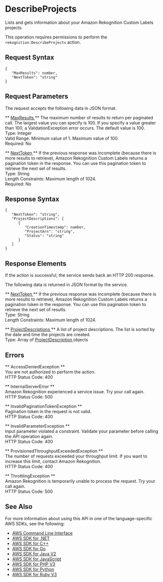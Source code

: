 # DescribeProjects<a name="API_DescribeProjects"></a>

Lists and gets information about your Amazon Rekognition Custom Labels projects\.

This operation requires permissions to perform the `rekognition:DescribeProjects` action\.

## Request Syntax<a name="API_DescribeProjects_RequestSyntax"></a>

```
{
   "MaxResults": number,
   "NextToken": "string"
}
```

## Request Parameters<a name="API_DescribeProjects_RequestParameters"></a>

The request accepts the following data in JSON format\.

 ** [ MaxResults ](#API_DescribeProjects_RequestSyntax) **   <a name="rekognition-DescribeProjects-request-MaxResults"></a>
The maximum number of results to return per paginated call\. The largest value you can specify is 100\. If you specify a value greater than 100, a ValidationException error occurs\. The default value is 100\.   
Type: Integer  
Valid Range: Minimum value of 1\. Maximum value of 100\.  
Required: No

 ** [ NextToken ](#API_DescribeProjects_RequestSyntax) **   <a name="rekognition-DescribeProjects-request-NextToken"></a>
If the previous response was incomplete \(because there is more results to retrieve\), Amazon Rekognition Custom Labels returns a pagination token in the response\. You can use this pagination token to retrieve the next set of results\.   
Type: String  
Length Constraints: Maximum length of 1024\.  
Required: No

## Response Syntax<a name="API_DescribeProjects_ResponseSyntax"></a>

```
{
   "NextToken": "string",
   "ProjectDescriptions": [ 
      { 
         "CreationTimestamp": number,
         "ProjectArn": "string",
         "Status": "string"
      }
   ]
}
```

## Response Elements<a name="API_DescribeProjects_ResponseElements"></a>

If the action is successful, the service sends back an HTTP 200 response\.

The following data is returned in JSON format by the service\.

 ** [ NextToken ](#API_DescribeProjects_ResponseSyntax) **   <a name="rekognition-DescribeProjects-response-NextToken"></a>
If the previous response was incomplete \(because there is more results to retrieve\), Amazon Rekognition Custom Labels returns a pagination token in the response\. You can use this pagination token to retrieve the next set of results\.   
Type: String  
Length Constraints: Maximum length of 1024\.

 ** [ ProjectDescriptions ](#API_DescribeProjects_ResponseSyntax) **   <a name="rekognition-DescribeProjects-response-ProjectDescriptions"></a>
A list of project descriptions\. The list is sorted by the date and time the projects are created\.  
Type: Array of [ ProjectDescription ](API_ProjectDescription.md) objects

## Errors<a name="API_DescribeProjects_Errors"></a>

 ** AccessDeniedException **   
You are not authorized to perform the action\.  
HTTP Status Code: 400

 ** InternalServerError **   
Amazon Rekognition experienced a service issue\. Try your call again\.  
HTTP Status Code: 500

 ** InvalidPaginationTokenException **   
Pagination token in the request is not valid\.  
HTTP Status Code: 400

 ** InvalidParameterException **   
Input parameter violated a constraint\. Validate your parameter before calling the API operation again\.  
HTTP Status Code: 400

 ** ProvisionedThroughputExceededException **   
The number of requests exceeded your throughput limit\. If you want to increase this limit, contact Amazon Rekognition\.  
HTTP Status Code: 400

 ** ThrottlingException **   
Amazon Rekognition is temporarily unable to process the request\. Try your call again\.  
HTTP Status Code: 500

## See Also<a name="API_DescribeProjects_SeeAlso"></a>

For more information about using this API in one of the language\-specific AWS SDKs, see the following:
+  [ AWS Command Line Interface](https://docs.aws.amazon.com/goto/aws-cli/rekognition-2016-06-27/DescribeProjects) 
+  [ AWS SDK for \.NET](https://docs.aws.amazon.com/goto/DotNetSDKV3/rekognition-2016-06-27/DescribeProjects) 
+  [ AWS SDK for C\+\+](https://docs.aws.amazon.com/goto/SdkForCpp/rekognition-2016-06-27/DescribeProjects) 
+  [ AWS SDK for Go](https://docs.aws.amazon.com/goto/SdkForGoV1/rekognition-2016-06-27/DescribeProjects) 
+  [ AWS SDK for Java V2](https://docs.aws.amazon.com/goto/SdkForJavaV2/rekognition-2016-06-27/DescribeProjects) 
+  [ AWS SDK for JavaScript](https://docs.aws.amazon.com/goto/AWSJavaScriptSDK/rekognition-2016-06-27/DescribeProjects) 
+  [ AWS SDK for PHP V3](https://docs.aws.amazon.com/goto/SdkForPHPV3/rekognition-2016-06-27/DescribeProjects) 
+  [ AWS SDK for Python](https://docs.aws.amazon.com/goto/boto3/rekognition-2016-06-27/DescribeProjects) 
+  [ AWS SDK for Ruby V3](https://docs.aws.amazon.com/goto/SdkForRubyV3/rekognition-2016-06-27/DescribeProjects) 